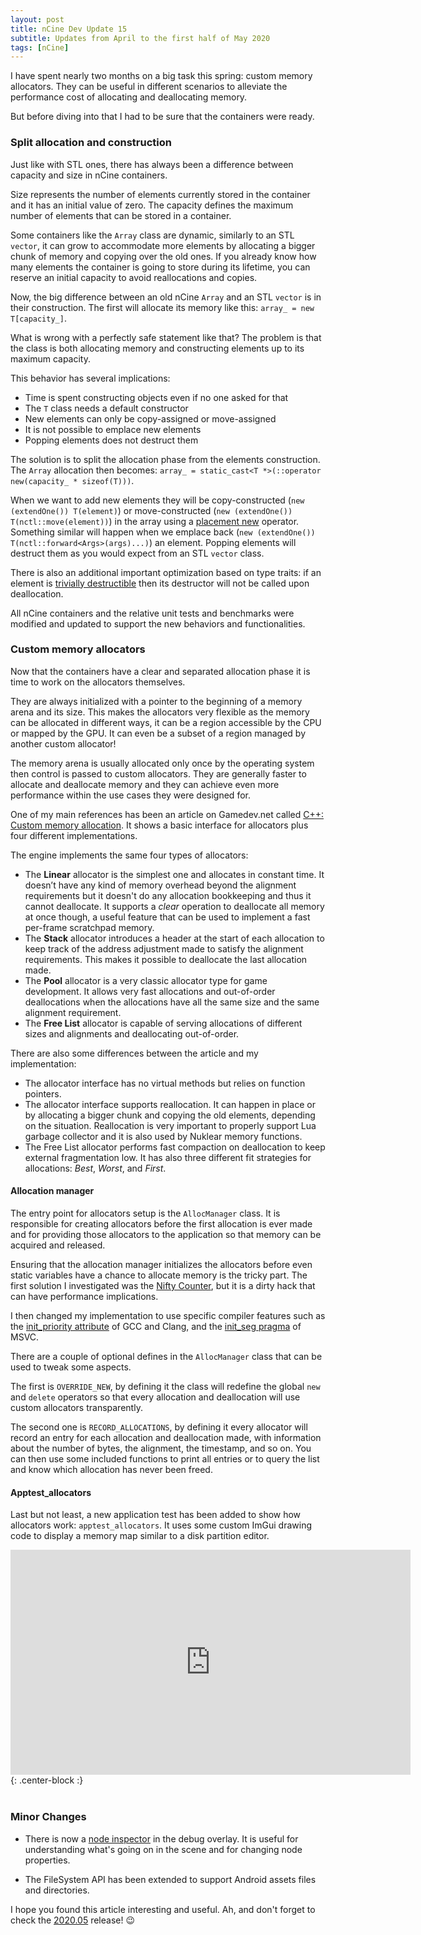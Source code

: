 ```yaml
---
layout: post
title: nCine Dev Update 15
subtitle: Updates from April to the first half of May 2020
tags: [nCine]
---
```


I have spent nearly two months on a big task this spring: custom memory allocators.
They can be useful in different scenarios to alleviate the performance cost of allocating and deallocating memory.

But before diving into that I had to be sure that the containers were ready.

### Split allocation and construction

Just like with STL ones, there has always been a difference between capacity and size in nCine containers.

Size represents the number of elements currently stored in the container and it has an initial value of zero.
The capacity defines the maximum number of elements that can be stored in a container.

Some containers like the `Array` class are dynamic, similarly to an STL `vector`, it can grow to accommodate more elements by allocating a bigger chunk of memory and copying over the old ones.
If you already know how many elements the container is going to store during its lifetime, you can reserve an initial capacity to avoid reallocations and copies.

Now, the big difference between an old nCine `Array` and an STL `vector` is in their construction.
The first will allocate its memory like this: `array_ = new T[capacity_]`.

What is wrong with a perfectly safe statement like that?
The problem is that the class is both allocating memory and constructing elements up to its maximum capacity.

This behavior has several implications:

- Time is spent constructing objects even if no one asked for that
- The `T` class needs a default constructor
- New elements can only be copy-assigned or move-assigned
- It is not possible to emplace new elements
- Popping elements does not destruct them

The solution is to split the allocation phase from the elements construction.
The `Array` allocation then becomes: `array_ = static_cast<T *>(::operator new(capacity_ * sizeof(T)))`.

When we want to add new elements they will be copy-constructed (`new (extendOne()) T(element)`) or move-constructed (`new (extendOne()) T(nctl::move(element))`) in the array using a [placement new](https://en.cppreference.com/w/cpp/language/new#Placement_new) operator. Something similar will happen when we emplace back (`new (extendOne()) T(nctl::forward<Args>(args)...)`) an element.
Popping elements will destruct them as you would expect from an STL `vector` class.

There is also an additional important optimization based on type traits: if an element is [trivially destructible](https://en.cppreference.com/w/cpp/types/is_destructible) then its destructor will not be called upon deallocation.

All nCine containers and the relative unit tests and benchmarks were modified and updated to support the new behaviors and functionalities.

### Custom memory allocators

Now that the containers have a clear and separated allocation phase it is time to work on the allocators themselves.

They are always initialized with a pointer to the beginning of a memory arena and its size. This makes the allocators very flexible as the memory can be allocated in different ways, it can be a region accessible by the CPU or mapped by the GPU. It can even be a subset of a region managed by another custom allocator!

The memory arena is usually allocated only once by the operating system then control is passed to custom allocators. They are generally faster to allocate and deallocate memory and they can achieve even more performance within the use cases they were designed for.

One of my main references has been an article on Gamedev.net called [C++: Custom memory allocation](https://www.gamedev.net/tutorials/_/technical/general-programming/c-custom-memory-allocation-r3010/). It shows a basic interface for allocators plus four different implementations.

The engine implements the same four types of allocators:

- The **Linear** allocator is the simplest one and allocates in constant time. It doesn’t have any kind of memory overhead beyond the alignment requirements but it doesn't do any allocation bookkeeping and thus it cannot deallocate. It supports a _clear_ operation to deallocate all memory at once though, a useful feature that can be used to implement a fast per-frame scratchpad memory.
- The **Stack** allocator introduces a header at the start of each allocation to keep track of the address adjustment made to satisfy the alignment requirements. This makes it possible to deallocate the last allocation made.
- The **Pool** allocator is a very classic allocator type for game development. It allows very fast allocations and out-of-order deallocations when the allocations have all the same size and the same alignment requirement.
- The **Free List** allocator is capable of serving allocations of different sizes and alignments and deallocating out-of-order.

There are also some differences between the article and my implementation:

- The allocator interface has no virtual methods but relies on function pointers.
- The allocator interface supports reallocation. It can happen in place or by allocating a bigger chunk and copying the old elements, depending on the situation. Reallocation is very important to properly support Lua garbage collector and it is also used by Nuklear memory functions.
- The Free List allocator performs fast compaction on deallocation to keep external fragmentation low. It has also three different fit strategies for allocations: _Best_, _Worst_, and _First_.

#### Allocation manager

The entry point for allocators setup is the `AllocManager` class. It is responsible for creating allocators before the first allocation is ever made and for providing those allocators to the application so that memory can be acquired and released.

Ensuring that the allocation manager initializes the allocators before even static variables have a chance to allocate memory is the tricky part.
The first solution I investigated was the [Nifty Counter](https://en.wikibooks.org/wiki/More_C%2B%2B_Idioms/Nifty_Counter), but it is a dirty hack that can have performance implications.

I then changed my implementation to use specific compiler features such as the [init_priority attribute](https://gcc.gnu.org/onlinedocs/gcc/C_002b_002b-Attributes.html#C_002b_002b-Attributes) of GCC and Clang, and the [init_seg pragma](https://docs.microsoft.com/en-us/cpp/preprocessor/init-seg?view=vs-2019) of MSVC.

There are a couple of optional defines in the `AllocManager` class that can be used to tweak some aspects.

The first is `OVERRIDE_NEW`, by defining it the class will redefine the global `new` and `delete` operators so that every allocation and deallocation will use custom allocators transparently.

The second one is `RECORD_ALLOCATIONS`, by defining it every allocator will record an entry for each allocation and deallocation made, with information about the number of bytes, the alignment, the timestamp, and so on.
You can then use some included functions to print all entries or to query the list and know which allocation has never been freed.

#### Apptest_allocators

Last but not least, a new application test has been added to show how allocators work: `apptest_allocators`. It uses some custom ImGui drawing code to display a memory map similar to a disk partition editor.

<div class="embed-responsive embed-responsive-16by9">
  <iframe width="640" height="360" src="https://www.youtube.com/embed/2kAoyVvgLyo" frameborder="0" allowfullscreen></iframe>{: .center-block :}
</div>
<br/>

### Minor Changes

* There is now a [node inspector](https://www.youtube.com/watch?v=lPMd8fI99gI) in the debug overlay. It is useful for understanding what's going on in the scene and for changing node properties.

* The FileSystem API has been extended to support Android assets files and directories.

I hope you found this article interesting and useful.
Ah, and don't forget to check the [2020.05](https://github.com/nCine/nCine/releases/tag/2020.05) release! :wink:
